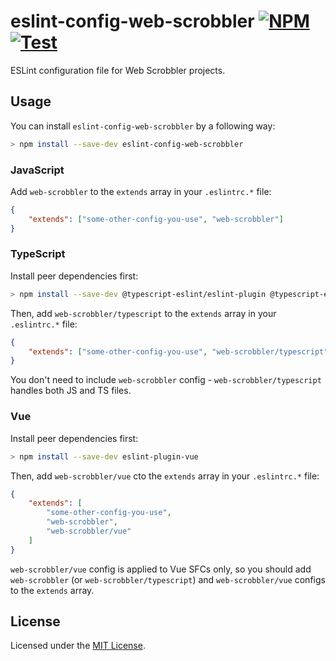 # eslint-config-web-scrobbler [![NPM][npm-badge]][npm] [![Test][workflow-badge]][workflow]

ESLint configuration file for Web Scrobbler projects.

## Usage

You can install `eslint-config-web-scrobbler` by a following way:

```sh
> npm install --save-dev eslint-config-web-scrobbler
```

### JavaScript

Add `web-scrobbler` to the `extends` array in your `.eslintrc.*` file:

```json
{
	"extends": ["some-other-config-you-use", "web-scrobbler"]
}
```

### TypeScript

Install peer dependencies first:

```sh
> npm install --save-dev @typescript-eslint/eslint-plugin @typescript-eslint/parser
```

Then, add `web-scrobbler/typescript` to the `extends` array in your `.eslintrc.*` file:

```json
{
	"extends": ["some-other-config-you-use", "web-scrobbler/typescript"]
}
```

You don't need to include `web-scrobbler` config - `web-scrobbler/typescript` handles both JS and TS files.

### Vue

Install peer dependencies first:

```sh
> npm install --save-dev eslint-plugin-vue
```

Then, add `web-scrobbler/vue` cto the `extends` array in your `.eslintrc.*` file:

```json
{
	"extends": [
		"some-other-config-you-use",
		"web-scrobbler",
		"web-scrobbler/vue"
	]
}
```

`web-scrobbler/vue` config is applied to Vue SFCs only, so you should add `web-scrobbler` (or `web-scrobbler/typescript`) and `web-scrobbler/vue` configs to the `extends` array.

## License

Licensed under the [MIT License](./LICENSE).

<!-- Badges -->

[npm-badge]: https://img.shields.io/npm/v/eslint-config-web-scrobbler
[workflow-badge]: https://github.com/web-scrobbler/eslint-config-web-scrobbler/workflows/Lint/badge.svg

<!-- Related pages -->

[npm]: https://www.npmjs.com/package/eslint-config-web-scrobbler
[workflow]: https://github.com/web-scrobbler/eslint-config-web-scrobbler/actions?query=workflow%3ALint
